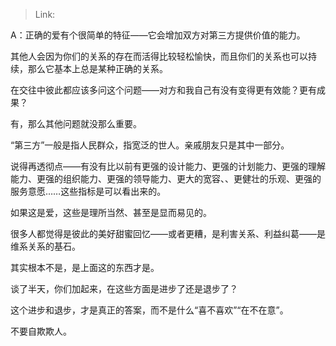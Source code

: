 > Link: 

A：正确的爱有个很简单的特征——它会增加双方对第三方提供价值的能力。

其他人会因为你们的关系的存在而活得比较轻松愉快，而且你们的关系也可以持续，那么它基本上总是某种正确的关系。

在交往中彼此都应该多问这个问题——对方和我自己有没有变得更有效能？更有成果？

有，那么其他问题就没那么重要。

“第三方”一般是指人民群众，指宽泛的世人。亲戚朋友只是其中一部分。

说得再透彻点——有没有比以前有更强的设计能力、更强的计划能力、更强的理解能力、更强的组织能力、更强的领导能力、更大的宽容、、更健壮的乐观、更强的服务意愿……这些指标是可以看出来的。

如果这是爱，这些是理所当然、甚至是显而易见的。

很多人都觉得是彼此的美好甜蜜回忆——或者更糟，是利害关系、利益纠葛——是维系关系的基石。

其实根本不是，是上面这的东西才是。

谈了半天，你们加起来，在这些方面是进步了还是退步了？

这个进步和退步，才是真正的答案，而不是什么“喜不喜欢”“在不在意”。

不要自欺欺人。